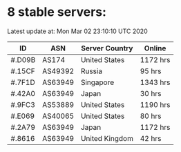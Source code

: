 # 8 stable servers:

Latest update at: Mon Mar 02 23:10:10 UTC 2020

| ID | ASN | Server Country | Online |
| -- | --- | -------------- | ------ |
| #.D09B | AS174 | United States | 1172 hrs |
| #.15CF | AS49392 | Russia | 95 hrs |
| #.7F1D | AS63949 | Singapore | 1343 hrs |
| #.42A0 | AS63949 | Japan | 30 hrs |
| #.9FC3 | AS53889 | United States | 1190 hrs |
| #.E069 | AS40065 | United States | 80 hrs |
| #.2A79 | AS63949 | Japan | 1172 hrs |
| #.8616 | AS63949 | United Kingdom | 42 hrs |

